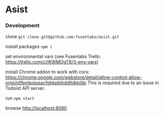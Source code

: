 # Asist

### Development
clone
`git clone git@github.com:fusenlabs/asist.git`

install packages
`npm i`

set environmental vars (see Fusenlabs Trello: https://trello.com/c/lKWMOgT8/3-env-vars)

install Chrome addon to work with cors: https://chrome.google.com/webstore/detail/allow-control-allow-origi/nlfbmbojpeacfghkpbjhddihlkkiljbi
This is required due to an issue in Todoist API server.

run
`npm start`

browse
<a href="http://localhost:8080" target="_blank">http://localhost:8080</a>

